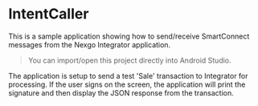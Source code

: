 # IntentCaller
This is a sample application showing how to send/receive SmartConnect messages from the Nexgo Integrator application. 

> You can import/open this project directly into Android Studio. 

The application is setup to send a test 'Sale' transaction to Integrator for processing. If the user signs on the screen, the application will print the signature and then display the JSON response from the transaction. 

